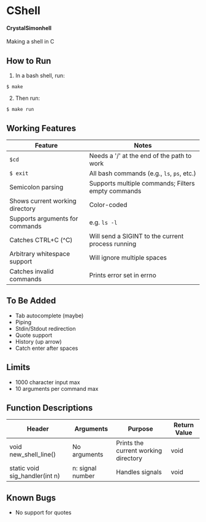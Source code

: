 # CShell
#### CrystalSimonhell
Making a shell in C

## How to Run
1. In a bash shell, run:
~~~
$ make
~~~
2. Then run:
~~~
$ make run
~~~


## Working Features
Feature | Notes
--- | --- 
`$cd` | Needs a '/' at the end of the path to work
`$ exit`| All bash commands (e.g., `ls`, `ps`, etc.)
Semicolon parsing | Supports multiple commands; Filters empty commands
Shows current working directory | Color-coded
Supports arguments for commands | e.g. `ls -l`
Catches CTRL+C (^C) | Will send a SIGINT to the current process running
Arbitrary whitespace support | Will ignore multiple spaces
Catches invalid commands | Prints error set in errno

## To Be Added
* Tab autocomplete (maybe)
* Piping
* Stdin/Stdout redirection
* Quote support 
* History (up arrow)
* Catch enter after spaces

## Limits
* 1000 character input max
* 10 arguments per command max

## Function Descriptions
Header | Arguments | Purpose | Return Value
---|---|---|---
void new_shell_line() | No arguments | Prints the current working directory | void
static void sig_handler(int n) | n: signal number | Handles signals| void

## Known Bugs
* No support for quotes

